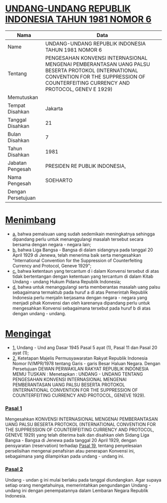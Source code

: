 # [UNDANG-UNDANG REPUBLIK INDONESIA TAHUN 1981 NOMOR 6](http://example.org/legal/peraturan/uu/1981/6)

| Nama | Data |
| ------ | ----- |
|Name|UNDANG-UNDANG REPUBLIK INDONESIA TAHUN 1981 NOMOR 6|
|Tentang| PENGESAHAN KONVENSI INTERNASIONAL MENGENAI PEMBERANTASAN UANG PALSU BESERTA PROTOKOL (INTERNATIONAL CONVENTION FOR THE SUPPRESSION OF COUNTERFEITING CURRENCY AND PROTOCOL, GENEV E 1929)|
|Memutuskan||
|Tempat Disahkan|Jakarta|
|Tanggal Disahkan|21|
|Bulan Disahkan|7|
|Tahun Disahkan|1981|
|Jabatan Pengesah|PRESIDEN RE PUBLIK INDONESIA,|
|Nama Pengesah|SOEHARTO|
|Dengan Persetujuan||
# [Menimbang](http://example.org/legal/peraturan/uu/1981/6/menimbang)

* [a.](http://example.org/legal/peraturan/uu/1981/6/menimbang/huruf/a) bahwa pemalsuan uang sudah sedemikain meningkatnya sehingga dipandang perlu untuk menanggulangi masalah tersebut secara bersama dengan negara - negara lain;
* [b.](http://example.org/legal/peraturan/uu/1981/6/menimbang/huruf/b) bahwa Liga Bangsa - Bangsa di dalam sidangnya pada tanggal 20 April 1929 di Jenewa, telah menerima baik serta mengesahkan "International Convention for the Suppression of Counterfeiting Currency and Protocol, Geneve 1929";
* [c.](http://example.org/legal/peraturan/uu/1981/6/menimbang/huruf/c) bahwa ketentaun yang tercantum d i dalam Konvensi tersebut di atas tidak bertentangan dengan ketentuan yang tercantum di dalam Kitab Undang - undang Hukum Pidana Republik Indonesia;
* [d.](http://example.org/legal/peraturan/uu/1981/6/menimbang/huruf/d) bahwa untuk menanggulangi serta memberantas masalah uang palsu sebagaimana termaktub pada huruf a di atas Pemerintah Republik Indonesia perlu menjalin kerjasama dengan negara - negara yang menjadi pihak Konvensi dan oleh karenanya dipandang perlu untuk mengesahkan Konvensi sebagaimana tersebut pada huruf b di atas dengan undang - undang.
# [Mengingat](http://example.org/legal/peraturan/uu/1981/6/mengingat)

* [1.](http://example.org/legal/peraturan/uu/1981/6/mengingat/huruf/0001) Undang - Und ang Dasar 1945 Pasal 5 ayat (1), Pasal 11 dan Pasal 20 ayat (1);
* [2.](http://example.org/legal/peraturan/uu/1981/6/mengingat/huruf/0002) Ketetapan Majelis Permusyawaratan Rakyat Republik Indonesia Nomor IV/MPR/1978 tentang Garis - garis Besar Haluan Negara. Dengan Persetujuan DEWAN PERWAKILAN RAKYAT REPUBLIK INDONESIA MEMU TUSKAN : Menetapkan : UNDANG - UNDANG TENTANG PENGESAHAN KONVENSI INTERNASIONAL MENGENAI PEMBERANTASAN UANG PALSU BESERTA PROTOKOL (INTERNATIONAL CONVENTION FOR THE SUPPRESSION OF COUNTERFEITING CURRENCY AND PROTOCOL, GENEVE 1929).

### [Pasal 1](http://example.org/legal/peraturan/uu/1981/6/pasal/0001)
Mengesahkan KONVENSI INTERNASIONAL MENGENAI PEMBERANTASAN UANG PALSU BESERTA PROTOKOL (INTERNATIONAL CONVENTION FOR THE SUPPRESSION OF COUNTERFEITING CURRENCY AND PROTOCOL, GENEVE 1929) yang telah diterima baik dan disahkan oleh Sidang Liga Bangsa - Bangsa di Jenewa pada tanggal 20 April 1929, dengan pensyaratan (reservation) terhadap [Pasal 19](http://example.org/legal/peraturan/uu/1981/6/pasal/0019), tentang penyelesaian perselisihan mengenai penafsiran atau penerapan Konvensi ini, sebagaimana yang dilampirkan pada undang - undang ini.


### [Pasal 2](http://example.org/legal/peraturan/uu/1981/6/pasal/0002)
Undang - undan g ini mulai berlaku pada tanggal diundangkan. Agar supaya setiap orang mengetahuinya, memerintahkan pengundangan Undang - undang ini dengan penempatannya dalam Lembaran Negara Republik Indonesia.
